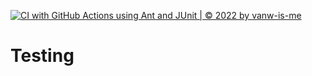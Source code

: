 [![CI with GitHub Actions using Ant and JUnit | © 2022 by vanw-is-me](https://github.com/vanw-is-me/Testing/actions/workflows/ci-with-ant.yml/badge.svg)](https://github.com/vanw-is-me/Testing/actions/workflows/ci-with-ant.yml)
# Testing
